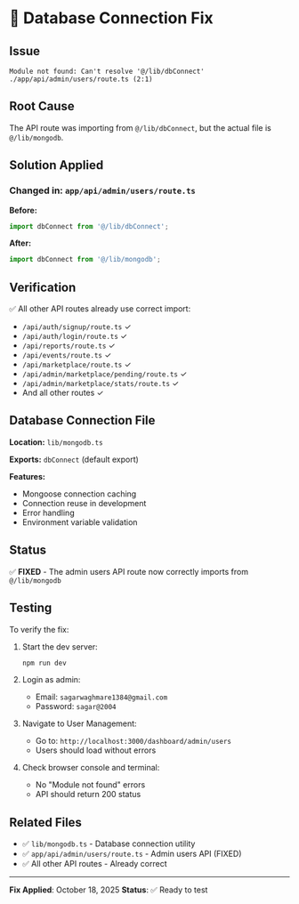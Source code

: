 # 🔧 Database Connection Fix

## Issue
```
Module not found: Can't resolve '@/lib/dbConnect'
./app/api/admin/users/route.ts (2:1)
```

## Root Cause
The API route was importing from `@/lib/dbConnect`, but the actual file is `@/lib/mongodb`.

## Solution Applied

### Changed in: `app/api/admin/users/route.ts`

**Before:**
```typescript
import dbConnect from '@/lib/dbConnect';
```

**After:**
```typescript
import dbConnect from '@/lib/mongodb';
```

## Verification

✅ All other API routes already use correct import:
- `/api/auth/signup/route.ts` ✓
- `/api/auth/login/route.ts` ✓
- `/api/reports/route.ts` ✓
- `/api/events/route.ts` ✓
- `/api/marketplace/route.ts` ✓
- `/api/admin/marketplace/pending/route.ts` ✓
- `/api/admin/marketplace/stats/route.ts` ✓
- And all other routes ✓

## Database Connection File

**Location:** `lib/mongodb.ts`

**Exports:** `dbConnect` (default export)

**Features:**
- Mongoose connection caching
- Connection reuse in development
- Error handling
- Environment variable validation

## Status

✅ **FIXED** - The admin users API route now correctly imports from `@/lib/mongodb`

## Testing

To verify the fix:

1. Start the dev server:
   ```bash
   npm run dev
   ```

2. Login as admin:
   - Email: `sagarwaghmare1384@gmail.com`
   - Password: `sagar@2004`

3. Navigate to User Management:
   - Go to: `http://localhost:3000/dashboard/admin/users`
   - Users should load without errors

4. Check browser console and terminal:
   - No "Module not found" errors
   - API should return 200 status

## Related Files

- ✅ `lib/mongodb.ts` - Database connection utility
- ✅ `app/api/admin/users/route.ts` - Admin users API (FIXED)
- ✅ All other API routes - Already correct

---

**Fix Applied**: October 18, 2025
**Status**: ✅ Ready to test
